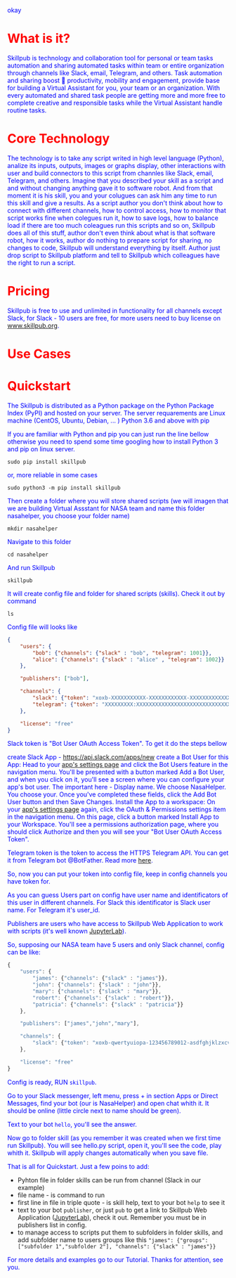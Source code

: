 <style
  type="text/css">
h1 {color:red;}

p {color:blue;}
</style>
okay

# What is it?

Skillpub is technology and collaboration tool for personal or team tasks automation and sharing automated tasks within team or entire organization through channels like Slack, email, Telegram, and others. Task automation and sharing boost :rocket: productivity, mobility and engagement, provide base for building a Virtual Assistant for you, your team or an organization. With every automated and shared task people are getting more and more free to complete creative and responsible tasks while the Virtual Assistant handle routine tasks.    

#  Core Technology 

The technology is to take any script writed in high level language (Python), analize its inputs, outputs, images or graphs display, other interactions with user and build connectors to this script from channles like Slack, email, Telegram, and others. Imagine that you described your skill as a script and and without changing anything gave it to software robot. And from that moment it is his skill, you and your colugues can ask him any time to run this skill and give a results.
As a script author you don't think about how to connect with different channels, how to control access, how to monitor that script works fine when colegues run it, how to save logs, how to balance load if there are too much coleagues run this scripts and so on, Skillpub does all of this stuff, author don't even think about what is that software robot, how it works, author do nothing to prepare script for sharing, no changes to code, Skillpub will understand everything by itself. Author just drop script to Skillpub platform and tell to Skillpub which colleagues have the right to run a script.

# Pricing

Skillpub is free to use and unlimited in functionality for all channels except Slack, for Slack - 10 users are free, for more users need to buy license on www.skillpub.org.

# Use Cases


# Quickstart

The Skillpub is distributed as a Python package on the Python Package Index (PyPI) and hosted on your server. 
The server requarements are 
  Linux machine (CentOS, Ubuntu, Debian, ... )
  Python 3.6 and above with pip

If you are familiar with Python and pip you can just run the line bellow otherwise you need to spend some time googling how to install Python 3 and pip on linux server.
```
sudo pip install skillpub
```
or, more reliable in some cases
```
sudo python3 -m pip install skillpub
```
Then create a folder where you will store shared scripts (we will imagen that we are building Virtual Assstant for NASA team and name this folder nasahelper, you choose your folder name)
```
mkdir nasahelper
```
Navigate to this folder
```
cd nasahelper
```
And run Skillpub
```
skillpub
```
It will create config file and folder for shared scripts (skills).
Check it out by command
```
ls
```
Config file will looks like 

```json
{
    "users": {
        "bob": {"channels": {"slack" : "bob", "telegram": 1001}},
        "alice": {"channels": {"slack" : "alice" , "telegram": 1002}}
    },

    "publishers": ["bob"],

    "channels": {
        "slack": {"token": "xoxb-XXXXXXXXXXX-XXXXXXXXXXXX-XXXXXXXXXXXXXXXXXXXXXX"},
        "telegram": {"token": "XXXXXXXXX:XXXXXXXXXXXXXXXXXXXXXXXXXXXXXXXXXXX"}
    },

    "license": "free"
}
```
Slack token is "Bot User OAuth Access Token". To get it do the steps bellow

create Slack App - https://api.slack.com/apps/new 
create a Bot User for this App:
  Head to your [app's settings page](https://api.slack.com/apps) and click the Bot Users feature in the navigation menu.
  You'll be presented with a button marked Add a Bot User, and when you click on it, you'll see a screen where you can configure your app's bot user.
  The important here - Display name. We choose NasaHelper. You choose your.
  Once you've completed these fields, click the Add Bot User button and then Save Changes.
Install the App to a workspace:
  On your [app's settings page](https://api.slack.com/apps) again, click the OAuth & Permissions settings item in the navigation menu.
  On this page, click a button marked Install App to your Workspace.
  You'll see a permissions authorization page, where you should click Authorize and then you will see your "Bot User OAuth Access Token".

Telegram token is the token to access the HTTPS Telegram API. 
You can get it from Telegram bot @BotFather. Read more [here](https://core.telegram.org/bots).

So, now you can put your token into config file, keep in config channels you have token for.

As you can guess Users part on config have user name and identificators of this user in different channels.
For Slack this identificator is Slack user name. For Telegram it's user_id. 

Publishers are users who have access to Skillpub Web Application to work with scripts (it's well known [JupyterLab](https://jupyterlab.readthedocs.io)).

So, supposing our NASA team have 5 users and only Slack channel, config can be like:

```js
{
    "users": {
        "james": {"channels": {"slack" : "james"}},
        "john": {"channels": {"slack" : "john"}},
        "mary": {"channels": {"slack" : "mary"}},
        "robert": {"channels": {"slack" : "robert"}},
        "patricia": {"channels": {"slack" : "patricia"}}
    },

    "publishers": ["james","john","mary"],

    "channels": {
        "slack": {"token": "xoxb-qwertyuiopa-123456789012-asdfghjklzxcvbnm123456"}
    },

    "license": "free"
}
```
Config is ready, RUN ```skillpub```.

Go to your Slack messenger, left menu, press + in section Apps or Direct Messages, find your bot (our is NasaHelper) and open chat whith it. It should be online (little circle next to name should be green).

Text to your bot ```hello```, you'll see the answer.

Now go to folder skill (as you remember it was created when we first time run Skillpub).
You will see hello.py script, open it, you'll see the code, play whith it. Skillpub will apply changes automatically when you save file.

That is all for Quickstart. Just a few poins to add:
 - Pyhton file in folder skills can be run from channel (Slack in our example)
 - file name - is command to run
 - first line in file in triple quote - is skill help, text to your bot ```help``` to see it
 - text to your bot ```publisher```, or just ```pub``` to get a link to Skillpub Web Application ([JupyterLab](https://jupyterlab.readthedocs.io)), check it out. Remember you must be in publishers list in config.  
 - to manage access to scripts put them to subfolders in folder skills, and add subfolder name to users groups like this ```"james": {"groups":["subfolder 1","subfolder 2"], "channels": {"slack" : "james"}}```
 
For more details and examples go to our Tutorial. Thanks for attention, see you.
